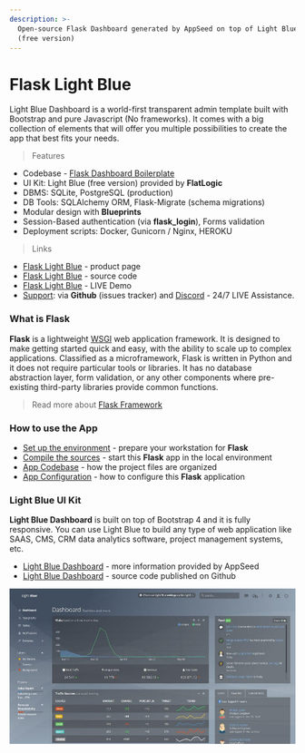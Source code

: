```yaml
---
description: >-
  Open-source Flask Dashboard generated by AppSeed on top of Light Blue design
  (free version)
---
```


# Flask Light Blue

Light Blue Dashboard is a world-first transparent admin template built with Bootstrap and pure Javascript \(No frameworks\). It comes with a big collection of elements that will offer you multiple possibilities to create the app that best fits your needs.

> Features

* Codebase - [Flask Dashboard Boilerplate](../../boilerplate-code/flask-dashboard.md)
* UI Kit: Light Blue \(free version\) provided by **FlatLogic** 
* DBMS: SQLite, PostgreSQL \(production\)
* DB Tools: SQLAlchemy ORM, Flask-Migrate \(schema migrations\)
* Modular design with **Blueprints**
* Session-Based authentication \(via **flask\_login**\), Forms validation
* Deployment scripts: Docker, Gunicorn / Nginx, HEROKU 

> Links

* [Flask Light Blue](https://appseed.us/admin-dashboards/flask-dashboard-light-blue) - product page
* [Flask Light Blue](https://github.com/app-generator/flask-dashboard-light-blue) - source code 
* [Flask Light Blue](https://flask-dashboard-light-blue.appseed.us/)  - LIVE Demo
* [Support](https://appseed.us/support):  via **Github** \(issues tracker\) and [Discord](https://discord.gg/fZC6hup) - 24/7 LIVE Assistance. 



### What is Flask

**Flask** is a lightweight [WSGI](../../content/what-is/wsgi.md) web application framework. It is designed to make getting started quick and easy, with the ability to scale up to complex applications. Classified as a microframework, Flask is written in Python and it does not require particular tools or libraries. It has no database abstraction layer, form validation, or any other components where pre-existing third-party libraries provide common functions.

> Read more about [Flask Framework](../../content/what-is/flask.md)



### How to use the App

* [Set up the environment](../../boilerplate-code/flask-dashboard.md#environment) - prepare your workstation for **Flask**
* [Compile the sources](../../boilerplate-code/flask-dashboard.md#build-the-app-1) - start this **Flask** app in the local environment
* [App Codebase](../../boilerplate-code/flask-dashboard.md#app-codebase) - how the project files are organized
* [App Configuration](../../boilerplate-code/flask-dashboard.md#app-configuration) - how to configure this **Flask** application



### Light Blue UI Kit

**Light Blue Dashboard** is built on top of Bootstrap 4 and it is fully responsive. You can use Light Blue to build any type of web application like SAAS, CMS, CRM data analytics software, project management systems, etc.

* [Light Blue Dashboard](../../content/bootstrap-template/light-bootstrap-dashboard.md) - more information provided by AppSeed
* [Light Blue Dashboard](https://github.com/flatlogic/light-blue-dashboard) - source code published on Github 

![Light Blue Dashboard - Free Bootstrap Template.](../../.gitbook/assets/light-blue-dashboard.jpg)

